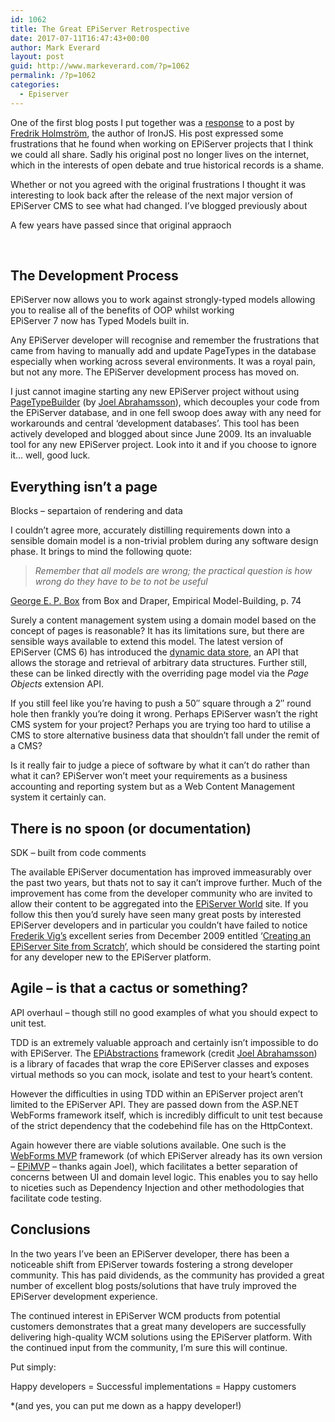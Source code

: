 ```yaml
---
id: 1062
title: The Great EPiServer Retrospective
date: 2017-07-11T16:47:43+00:00
author: Mark Everard
layout: post
guid: http://www.markeverard.com/?p=1062
permalink: /?p=1062
categories:
  - Episerver
---
```

One of the first blog posts I put together was a <a title="The Great EPiServer Informed Response" href="http://www.markeverard.com/2010/04/20/the-great-episerver-informed-response/" target="_blank">response</a> to a post by <a title="Fredrik Holmström " href="https://twitter.com/fjholmstrom" target="_blank">Fredrik Holmström</a>, the author of IronJS. His post expressed some frustrations that he found when working on EPiServer projects that I think we could all share. Sadly his original post no longer lives on the internet, which in the interests of open debate and true historical records is a shame.

Whether or not you agreed with the original frustrations I thought it was interesting to look back after the release of the next major version of EPiServer CMS to see what had changed. I&#8217;ve blogged previously about 

A few years have passed since that original appraoch

&nbsp;

## The Development Process

EPiServer now allows you to work against strongly-typed models allowing you to realise all of the benefits of OOP whilst working  
EPiServer 7 now has Typed Models built in.

Any EPiServer developer will recognise and remember the frustrations that came from having to manually add and update PageTypes in the database especially when working across several environments. It was a royal pain, but not any more. The EPiServer development process has moved on.

I just cannot imagine starting any new EPiServer project without using [PageTypeBuilder](http://pagetypebuilder.codeplex.com/ "PageTypeBuilder") (by [Joel Abrahamsson](http://joelabrahamsson.com/ "Joel Abrahamsson")), which decouples your code from the EPiServer database, and in one fell swoop does away with any need for workarounds and central &#8216;development databases&#8217;. This tool has been actively developed and blogged about since June 2009. Its an invaluable tool for any new EPiServer project. Look into it and if you choose to ignore it&#8230; well, good luck.

## Everything isn’t a page

Blocks &#8211; separtaion of rendering and data

I couldn&#8217;t agree more, accurately distilling requirements down into a sensible domain model is a non-trivial problem during any software design phase. It brings to mind the following quote:

> _Remember that all models are wrong; the practical question is how wrong do they have to be to not be useful_

[George E. P. Box](http://en.wikipedia.org/wiki/George_E._P._Box) from Box and Draper, Empirical Model-Building, p. 74

Surely a content management system using a domain model based on the concept of pages is reasonable? It has its limitations sure, but there are sensible ways available to extend this model. The latest version of EPiServer (CMS 6) has introduced the [dynamic data store](http://world.episerver.com/Blogs/Paul-Smith/Dates1/2009/10/Introducing-The-Dynamic-Data-Store/ "Dynamic Data Store"), an API that allows the storage and retrieval of arbitrary data structures. Further still, these can be linked directly with the overriding page model via the _Page Objects_ extension API.

If you still feel like you&#8217;re having to push a 50&#8243; square through a 2&#8243; round hole then frankly you&#8217;re doing it wrong. Perhaps EPiServer wasn&#8217;t the right CMS system for your project? Perhaps you are trying too hard to utilise a CMS to store alternative business data that shouldn&#8217;t fall under the remit of a CMS?

Is it really fair to judge a piece of software by what it can&#8217;t do rather than what it can? EPiServer won&#8217;t meet your requirements as a business accounting and reporting system but as a Web Content Management system it certainly can.

## There is no spoon (or documentation)

SDK &#8211; built from code comments

The available EPiServer documentation has improved immeasurably over the past two years, but thats not to say it can&#8217;t improve further. Much of the improvement has come from the developer community who are invited to allow their content to be aggregated into the [EPiServer World](http://world.episerver.com/ "EPiServer World") site. If you follow this then you&#8217;d surely have seen many great posts by interested EPiServer developers and in particular you couldn&#8217;t have failed to notice [Frederik Vig&#8217;s](http://www.frederikvig.com/ "Frederik Vig") excellent series from December 2009 entitled &#8216;[Creating an EPiServer Site from Scratch](http://www.frederikvig.com/2009/12/introduction-create-an-episerver-site-from-scratch/ "Creating an EPiServer site from scratch")&#8216;, which should be considered the starting point for any developer new to the EPiServer platform.

## Agile – is that a cactus or something?

API overhaul &#8211; though still no good examples of what you should expect to unit test.

TDD is an extremely valuable approach and certainly isn&#8217;t impossible to do with EPiServer. The [EPiAbstractions](http://epiabstractions.codeplex.com/ "EPiAbstractions") framework (credit [Joel Abrahamsson](http://joelabrahamsson.com/ "Joel Abrahamsson")) is a library of facades that wrap the core EPiServer classes and exposes virtual methods so you can mock, isolate and test to your heart&#8217;s content.

However the difficulties in using TDD within an EPiServer project aren&#8217;t limited to the EPiServer API. They are passed down from the ASP.NET WebForms framework itself, which is incredibly difficult to unit test because of the strict dependency that the codebehind file has on the HttpContext.

Again however there are viable solutions available. One such is the [WebForms MVP](http://webformsmvp.com/ "WebForms MVP") framework (of which EPiServer already has its own version &#8211; [EPiMVP](http://joelabrahamsson.com/entry/introducing-epimvp-a-framework-for-using-web-forms-mvp-with-episerver-cms "EPiMVP") &#8211; thanks again Joel), which facilitates a better separation of concerns between UI and domain level logic. This enables you to say hello to niceties such as Dependency Injection and other methodologies that facilitate code testing.

## Conclusions

In the two years I&#8217;ve been an EPiServer developer, there has been a noticeable shift from EPiServer towards fostering a strong developer community. This has paid dividends, as the community has provided a great number of excellent blog posts/solutions that have truly improved the EPiServer development experience.

The continued interest in EPiServer WCM products from potential customers demonstrates that a great many developers are successfully delivering high-quality WCM solutions using the EPiServer platform. With the continued input from the community, I&#8217;m sure this will continue.

Put simply:

Happy developers = Successful implementations = Happy customers

*(and yes, you can put me down as a happy developer!)
